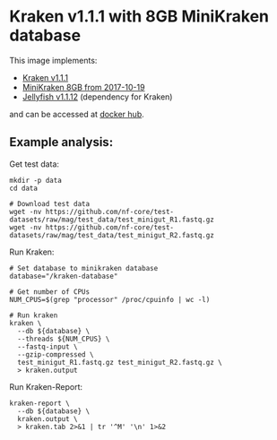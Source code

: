 # Kraken v1.1.1 with 8GB MiniKraken database

This image implements:
- [Kraken v1.1.1](https://github.com/DerrickWood/kraken)
- [MiniKraken 8GB from 2017-10-19](http://ccb.jhu.edu/software/kraken/)
- [Jellyfish v1.1.12](https://github.com/gmarcais/Jellyfish/) (dependency for Kraken)

and can be accessed at [docker hub](https://hub.docker.com/u/gregorysprenger).

## Example analysis:

Get test data:

```
mkdir -p data
cd data

# Download test data
wget -nv https://github.com/nf-core/test-datasets/raw/mag/test_data/test_minigut_R1.fastq.gz
wget -nv https://github.com/nf-core/test-datasets/raw/mag/test_data/test_minigut_R2.fastq.gz
```

Run Kraken:

```
# Set database to minikraken database
database="/kraken-database"

# Get number of CPUs
NUM_CPUS=$(grep "processor" /proc/cpuinfo | wc -l)

# Run kraken
kraken \
  --db ${database} \
  --threads ${NUM_CPUS} \
  --fastq-input \
  --gzip-compressed \
  test_minigut_R1.fastq.gz test_minigut_R2.fastq.gz \
  > kraken.output
```

Run Kraken-Report:
```
kraken-report \
  --db ${database} \
  kraken.output \
  > kraken.tab 2>&1 | tr '^M' '\n' 1>&2
```